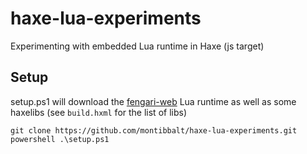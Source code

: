 # haxe-lua-experiments

Experimenting with embedded Lua runtime in Haxe (js target)

## Setup

setup.ps1 will download the [fengari-web](https://github.com/fengari-lua/fengari-web) Lua runtime as well as some haxelibs (see `build.hxml` for the list of libs)

```console
git clone https://github.com/montibbalt/haxe-lua-experiments.git
powershell .\setup.ps1
```
